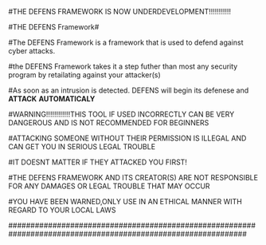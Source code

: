#THE DEFENS FRAMEWORK IS NOW UNDERDEVELOPMENT!!!!!!!!!!!

#THE DEFENS Framework#

#The DEFENS Framework is a framework that is used to defend against cyber attacks.

#the DEFENS Framework takes it a step futher than most any security program by retailating against your attacker(s) 

#As soon as an intrusion is detected. DEFENS will begin its defenese and ****ATTACK**** ****AUTOMATICALY****

#WARNING!!!!!!!!!!!!THIS TOOL IF USED INCORRECTLY CAN BE VERY DANGEROUS AND IS NOT RECOMMENDED FOR BEGINNERS

#ATTACKING SOMEONE WITHOUT THEIR PERMISSION IS ILLEGAL AND CAN GET YOU IN SERIOUS LEGAL TROUBLE

#IT DOESNT MATTER IF THEY ATTACKED YOU FIRST!

#THE DEFENS FRAMEWORK AND ITS CREATOR(S) ARE NOT RESPONSIBLE FOR ANY DAMAGES OR LEGAL TROUBLE THAT MAY OCCUR

#YOU HAVE BEEN WARNED,ONLY USE IN AN ETHICAL MANNER WITH REGARD TO YOUR LOCAL LAWS

##############################################################################################################



